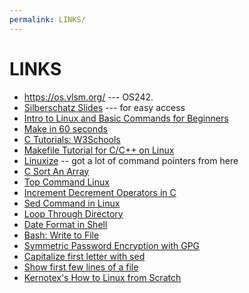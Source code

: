 ```yaml
---
permalink: LINKS/
---
```


# LINKS

* <https://os.vlsm.org/> --- OS242.
* [Silberschatz Slides](https://codex.cs.yale.edu/avi/os-book/OS10/slide-dir/) --- for easy access
* [Intro to Linux and Basic Commands for Beginners](https://www.youtube.com/watch?v=IVquJh3DXUA&pp=ygUFbGludXg%3D)
* [Make in 60 seconds](https://youtu.be/a8mPKBxQ9No?si=jlhYUkw6oL_HgRSC)
* [C Tutorials: W3Schools](https://www.w3schools.com/c/)
* [Makefile Tutorial for C/C++ on Linux](https://youtu.be/O5mG8H36V44?si=gXbV-FARkd80h_YB)
* [Linuxize](https://linuxize.com/) -- got a lot of command pointers from here
* [C Sort An Array](https://www.youtube.com/watch?v=qLVrwCvVPGo&pp=ygUGYyBzb3J0)
* [Top Command Linux](https://phoenixnap.com/kb/top-command-in-linux)
* [Increment Decrement Operators in C](https://www.geeksforgeeks.org/increment-and-decrement-operators-in-c/)
* [Sed Command in Linux](https://www.geeksforgeeks.org/sed-command-in-linux-unix-with-examples/)
* [Loop Through Directory](https://www.warp.dev/terminus/bash-loop-through-files-in-directory)
* [Date Format in Shell](https://stackoverflow.com/questions/1401482/yyyy-mm-dd-format-date-in-shell-script)
* [Bash: Write to File](https://linuxize.com/post/bash-write-to-file/)
* [Symmetric Password Encryption with GPG](https://medium.com/@retprogramisto/how-to-use-symmetric-password-encryption-with-gpg-af0d9734d08c)
* [Capitalize first letter with sed](https://unix.stackexchange.com/questions/631384/using-sed-tr-or-awk-to-capitolise-the-first-letter)
* [Show first few lines of a file](https://www.cyberciti.biz/faq/unix-linux-show-first-10-20-lines-of-file/)
* [Kernotex's How to Linux from Scratch](https://www.youtube.com/playlist?list=PLyc5xVO2uDsDzdT8lkx430hZ-gY69wgS3)

